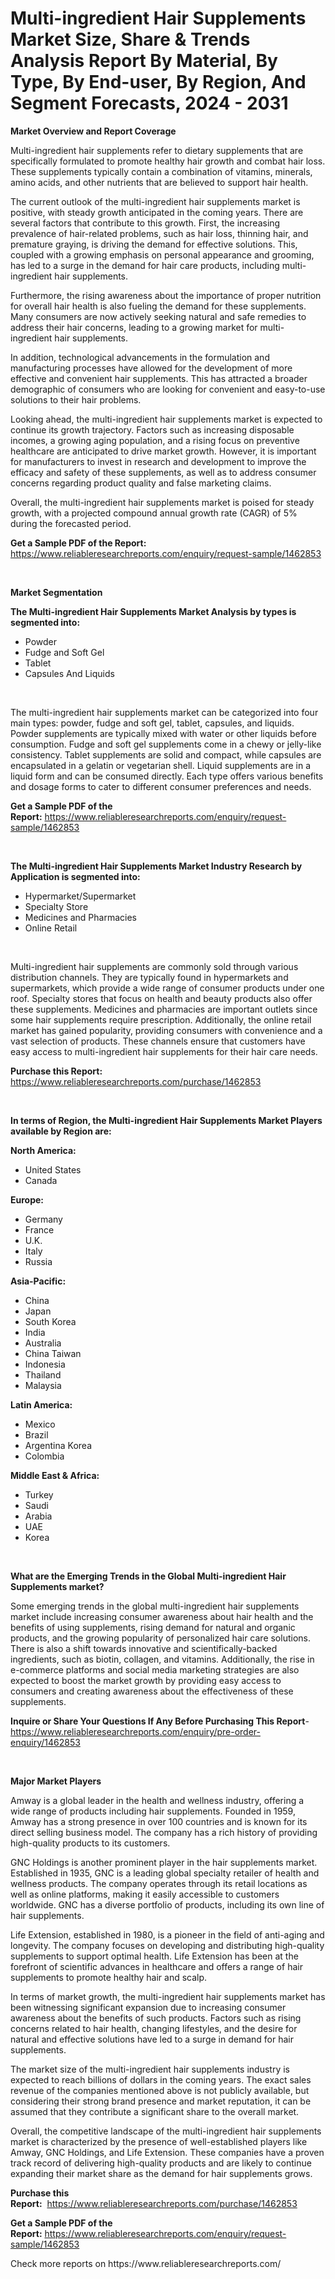 <p><h1>Multi-ingredient Hair Supplements Market Size, Share & Trends Analysis Report By Material, By Type, By End-user, By Region, And Segment Forecasts, 2024 - 2031</h1></p><p><strong>Market Overview and Report Coverage</strong></p>
<p><p>Multi-ingredient hair supplements refer to dietary supplements that are specifically formulated to promote healthy hair growth and combat hair loss. These supplements typically contain a combination of vitamins, minerals, amino acids, and other nutrients that are believed to support hair health.</p><p>The current outlook of the multi-ingredient hair supplements market is positive, with steady growth anticipated in the coming years. There are several factors that contribute to this growth. First, the increasing prevalence of hair-related problems, such as hair loss, thinning hair, and premature graying, is driving the demand for effective solutions. This, coupled with a growing emphasis on personal appearance and grooming, has led to a surge in the demand for hair care products, including multi-ingredient hair supplements.</p><p>Furthermore, the rising awareness about the importance of proper nutrition for overall hair health is also fueling the demand for these supplements. Many consumers are now actively seeking natural and safe remedies to address their hair concerns, leading to a growing market for multi-ingredient hair supplements.</p><p>In addition, technological advancements in the formulation and manufacturing processes have allowed for the development of more effective and convenient hair supplements. This has attracted a broader demographic of consumers who are looking for convenient and easy-to-use solutions to their hair problems.</p><p>Looking ahead, the multi-ingredient hair supplements market is expected to continue its growth trajectory. Factors such as increasing disposable incomes, a growing aging population, and a rising focus on preventive healthcare are anticipated to drive market growth. However, it is important for manufacturers to invest in research and development to improve the efficacy and safety of these supplements, as well as to address consumer concerns regarding product quality and false marketing claims.</p><p>Overall, the multi-ingredient hair supplements market is poised for steady growth, with a projected compound annual growth rate (CAGR) of 5% during the forecasted period.</p></p>
<p><strong>Get a Sample PDF of the Report:</strong> <a href="https://www.reliableresearchreports.com/enquiry/request-sample/1462853">https://www.reliableresearchreports.com/enquiry/request-sample/1462853</a></p>
<p>&nbsp;</p>
<p><strong>Market Segmentation</strong></p>
<p><strong>The Multi-ingredient Hair Supplements Market Analysis by types is segmented into:</strong></p>
<p><ul><li>Powder</li><li>Fudge and Soft Gel</li><li>Tablet</li><li>Capsules And Liquids</li></ul></p>
<p>&nbsp;</p>
<p><p>The multi-ingredient hair supplements market can be categorized into four main types: powder, fudge and soft gel, tablet, capsules, and liquids. Powder supplements are typically mixed with water or other liquids before consumption. Fudge and soft gel supplements come in a chewy or jelly-like consistency. Tablet supplements are solid and compact, while capsules are encapsulated in a gelatin or vegetarian shell. Liquid supplements are in a liquid form and can be consumed directly. Each type offers various benefits and dosage forms to cater to different consumer preferences and needs.</p></p>
<p><strong>Get a Sample PDF of the Report:</strong>&nbsp;<a href="https://www.reliableresearchreports.com/enquiry/request-sample/1462853">https://www.reliableresearchreports.com/enquiry/request-sample/1462853</a></p>
<p>&nbsp;</p>
<p><strong>The Multi-ingredient Hair Supplements Market Industry Research by Application is segmented into:</strong></p>
<p><ul><li>Hypermarket/Supermarket</li><li>Specialty Store</li><li>Medicines and Pharmacies</li><li>Online Retail</li></ul></p>
<p>&nbsp;</p>
<p><p>Multi-ingredient hair supplements are commonly sold through various distribution channels. They are typically found in hypermarkets and supermarkets, which provide a wide range of consumer products under one roof. Specialty stores that focus on health and beauty products also offer these supplements. Medicines and pharmacies are important outlets since some hair supplements require prescription. Additionally, the online retail market has gained popularity, providing consumers with convenience and a vast selection of products. These channels ensure that customers have easy access to multi-ingredient hair supplements for their hair care needs.</p></p>
<p><strong>Purchase this Report:</strong>&nbsp; <a href="https://www.reliableresearchreports.com/purchase/1462853">https://www.reliableresearchreports.com/purchase/1462853</a></p>
<p>&nbsp;</p>
<p><strong>In terms of Region, the Multi-ingredient Hair Supplements Market Players available by Region are:</strong></p>
<p>
    <p> <strong> North America: </strong>
        <ul>
            <li>United States</li>
            <li>Canada</li>
        </ul>
        </p> 
    <p> <strong> Europe: </strong>
        <ul>
            <li>Germany</li>
            <li>France</li>
            <li>U.K.</li>
            <li>Italy</li>
            <li>Russia</li>
        </ul>
        </p> 
    <p> <strong> Asia-Pacific: </strong>
        <ul>
            <li>China</li>
            <li>Japan</li>
            <li>South Korea</li>
            <li>India</li>
            <li>Australia</li>
            <li>China Taiwan</li>
            <li>Indonesia</li>
            <li>Thailand</li>
            <li>Malaysia</li>
        </ul>
        </p> 
    <p> <strong> Latin America: </strong>
        <ul>
            <li>Mexico</li>
            <li>Brazil</li>
            <li>Argentina Korea</li>
            <li>Colombia</li>
        </ul>
        </p> 
    <p> <strong> Middle East & Africa: </strong>
        <ul>
            <li>Turkey</li>
            <li>Saudi</li>
            <li>Arabia</li>
            <li>UAE</li>
            <li>Korea</li>
        </ul>
    </p>
    </p>
<p>&nbsp;</p>
<p><strong>What are the Emerging Trends in the Global Multi-ingredient Hair Supplements market?</strong></p>
<p><p>Some emerging trends in the global multi-ingredient hair supplements market include increasing consumer awareness about hair health and the benefits of using supplements, rising demand for natural and organic products, and the growing popularity of personalized hair care solutions. There is also a shift towards innovative and scientifically-backed ingredients, such as biotin, collagen, and vitamins. Additionally, the rise in e-commerce platforms and social media marketing strategies are also expected to boost the market growth by providing easy access to consumers and creating awareness about the effectiveness of these supplements.</p></p>
<p><strong>Inquire or Share Your Questions If Any Before Purchasing This Report</strong>- <a href="https://www.reliableresearchreports.com/enquiry/pre-order-enquiry/1462853">https://www.reliableresearchreports.com/enquiry/pre-order-enquiry/1462853</a></p>
<p>&nbsp;</p>
<p><strong>Major Market Players</strong></p>
<p><p>Amway is a global leader in the health and wellness industry, offering a wide range of products including hair supplements. Founded in 1959, Amway has a strong presence in over 100 countries and is known for its direct selling business model. The company has a rich history of providing high-quality products to its customers.</p><p>GNC Holdings is another prominent player in the hair supplements market. Established in 1935, GNC is a leading global specialty retailer of health and wellness products. The company operates through its retail locations as well as online platforms, making it easily accessible to customers worldwide. GNC has a diverse portfolio of products, including its own line of hair supplements.</p><p>Life Extension, established in 1980, is a pioneer in the field of anti-aging and longevity. The company focuses on developing and distributing high-quality supplements to support optimal health. Life Extension has been at the forefront of scientific advances in healthcare and offers a range of hair supplements to promote healthy hair and scalp.</p><p>In terms of market growth, the multi-ingredient hair supplements market has been witnessing significant expansion due to increasing consumer awareness about the benefits of such products. Factors such as rising concerns related to hair health, changing lifestyles, and the desire for natural and effective solutions have led to a surge in demand for hair supplements.</p><p>The market size of the multi-ingredient hair supplements industry is expected to reach billions of dollars in the coming years. The exact sales revenue of the companies mentioned above is not publicly available, but considering their strong brand presence and market reputation, it can be assumed that they contribute a significant share to the overall market.</p><p>Overall, the competitive landscape of the multi-ingredient hair supplements market is characterized by the presence of well-established players like Amway, GNC Holdings, and Life Extension. These companies have a proven track record of delivering high-quality products and are likely to continue expanding their market share as the demand for hair supplements grows.</p></p>
<p><strong>Purchase this Report:</strong>&nbsp;&nbsp;<a href="https://www.reliableresearchreports.com/purchase/1462853">https://www.reliableresearchreports.com/purchase/1462853</a></p>
<p></p>
<p><strong>Get a Sample PDF of the Report:</strong>&nbsp;<a href="https://www.reliableresearchreports.com/enquiry/request-sample/1462853">https://www.reliableresearchreports.com/enquiry/request-sample/1462853</a></p>
<p>Check more reports on https://www.reliableresearchreports.com/</p>